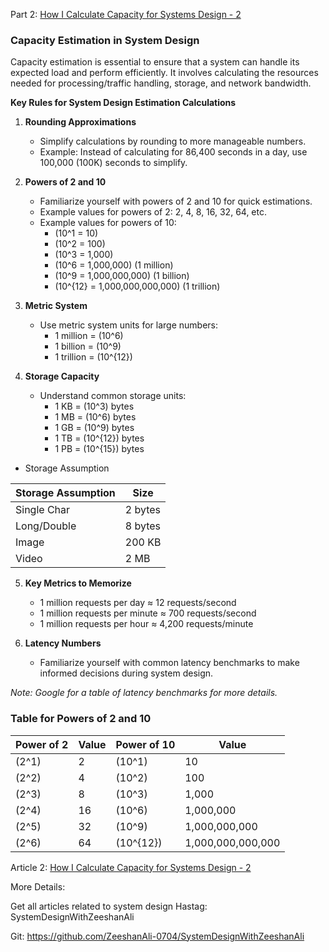 Part 2: [How I Calculate Capacity for Systems Design - 2](https://dev.to/zeeshanali0704/how-i-calculate-capacity-for-systems-design-399o)

### Capacity Estimation in System Design

Capacity estimation is essential to ensure that a system can handle its expected load and perform efficiently. It involves calculating the resources needed for processing/traffic handling, storage, and network bandwidth.

**Key Rules for System Design Estimation Calculations**

1. **Rounding Approximations**
   - Simplify calculations by rounding to more manageable numbers.
   - Example: Instead of calculating for 86,400 seconds in a day, use 100,000 (100K) seconds to simplify.

2. **Powers of 2 and 10**
   - Familiarize yourself with powers of 2 and 10 for quick estimations.
   - Example values for powers of 2: 2, 4, 8, 16, 32, 64, etc.
   - Example values for powers of 10:
     - \(10^1 = 10\)
     - \(10^2 = 100\)
     - \(10^3 = 1,000\)
     - \(10^6 = 1,000,000\) (1 million)
     - \(10^9 = 1,000,000,000\) (1 billion)
     - \(10^{12} = 1,000,000,000,000\) (1 trillion)

3. **Metric System**
   - Use metric system units for large numbers:
     - 1 million = \(10^6\)
     - 1 billion = \(10^9\)
     - 1 trillion = \(10^{12}\)

4. **Storage Capacity**
   - Understand common storage units:
     - 1 KB = \(10^3\) bytes
     - 1 MB = \(10^6\) bytes
     - 1 GB = \(10^9\) bytes
     - 1 TB = \(10^{12}\) bytes
     - 1 PB = \(10^{15}\) bytes

 - Storage Assumption

| Storage Assumption | Size     |
|--------------------|----------|
| Single Char        | 2 bytes  |
| Long/Double        | 8 bytes  |
| Image              | 200 KB   |
| Video              | 2 MB     |

5. **Key Metrics to Memorize**
   - 1 million requests per day ≈ 12 requests/second
   - 1 million requests per minute ≈ 700 requests/second
   - 1 million requests per hour ≈ 4,200 requests/minute

6. **Latency Numbers**
   - Familiarize yourself with common latency benchmarks to make informed decisions during system design.

*Note: Google for a table of latency benchmarks for more details.*

### Table for Powers of 2 and 10

| Power of 2 | Value    | Power of 10 | Value                |
|------------|----------|-------------|----------------------|
| \(2^1\)    | 2        | \(10^1\)    | 10                   |
| \(2^2\)    | 4        | \(10^2\)    | 100                  |
| \(2^3\)    | 8        | \(10^3\)    | 1,000                |
| \(2^4\)    | 16       | \(10^6\)    | 1,000,000            |
| \(2^5\)    | 32       | \(10^9\)    | 1,000,000,000        |
| \(2^6\)    | 64       | \(10^{12}\) | 1,000,000,000,000    |


Article 2: [How I Calculate Capacity for Systems Design - 2](https://dev.to/zeeshanali0704/how-i-calculate-capacity-for-systems-design-399o)

More Details:

Get all articles related to system design 
Hastag: SystemDesignWithZeeshanAli

Git: https://github.com/ZeeshanAli-0704/SystemDesignWithZeeshanAli

